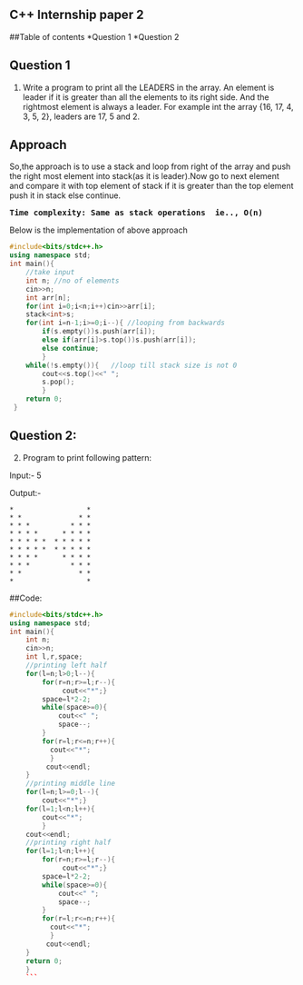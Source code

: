 
## C++ Internship paper 2
##Table of contents
*Question 1
*Question 2

## Question 1
1. Write a program to print all the LEADERS in the array. An element is leader if it is greater than all the elements to its right side. And the rightmost element is always a leader. 
For example int the array {16, 17, 4, 3, 5, 2}, leaders are 17, 5 and 2.

## Approach
So,the approach is to use a stack and loop from right of the array and push the right most element into stack(as it is leader).Now go to next element and compare it with top element of stack if it is greater than the top element push it in stack else continue.
<pre>
<b>Time complexity: Same as stack operations  ie.., O(n)</b>
</pre>
Below is the implementation of above approach
```c++
#include<bits/stdc++.h>
using namespace std;
int main(){
    //take input
    int n; //no of elements
    cin>>n;
    int arr[n];
    for(int i=0;i<n;i++)cin>>arr[i];
    stack<int>s;
    for(int i=n-1;i>=0;i--){ //looping from backwards
        if(s.empty())s.push(arr[i]);
        else if(arr[i]>s.top())s.push(arr[i]);
        else continue;
        }
    while(!s.empty()){   //loop till stack size is not 0
        cout<<s.top()<<" ";
        s.pop();
        }
    return 0;
 }
 ```
 ## Question 2:
 2. Program to print following pattern:

Input:- 5

Output:- 
```
*                  *
* *              * *
* * *          * * *
* * * *      * * * *
* * * * *  * * * * *
* * * * *  * * * * *
* * * *      * * * *
* * *          * * *
* *              * *
*                  *
```
##Code:
```c++
#include<bits/stdc++.h>
using namespace std;
int main(){
    int n;
    cin>>n;
    int l,r,space;
    //printing left half
    for(l=n;l>0;l--){
        for(r=n;r>=l;r--){
             cout<<"*";}
        space=l*2-2;
        while(space>=0){
            cout<<" ";
            space--;
        }
        for(r=l;r<=n;r++){
          cout<<"*";
          }
         cout<<endl;
    }
    //printing middle line 
    for(l=n;l>=0;l--){
        cout<<"*";}
    for(l=1;l<n;l++){
        cout<<"*";
        }
    cout<<endl;
    //printing right half
    for(l=1;l<n;l++){
        for(r=n;r>=l;r--){
             cout<<"*";}
        space=l*2-2;
        while(space>=0){
            cout<<" ";
            space--;
        }
        for(r=l;r<=n;r++){
          cout<<"*";
          }
         cout<<endl;
    }
    return 0;
    }
    ```
    
    
     
